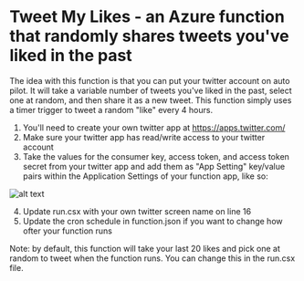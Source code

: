 # Tweet My Likes - an Azure function that randomly shares tweets you've liked in the past 

The idea with this function is that you can put your twitter account on auto pilot. It will take a variable number of tweets you've liked in the past, select one at random, and then share it as a new tweet. This function simply uses a timer trigger to tweet a random "like" every 4 hours.

1. You'll need to create your own twitter app at https://apps.twitter.com/
2. Make sure your twitter app has read/write access to your twitter account
3. Take the values for the consumer key, access token, and access token secret from your twitter app and add them as "App Setting" key/value pairs within the Application Settings of your function app, like so:

![alt text](https://cloud.githubusercontent.com/assets/5126491/26689481/9e4219a4-46aa-11e7-888a-355a0a6cb9b1.png "README Image")

4. Update run.csx with your own twitter screen name on line 16
5. Update the cron schedule in function.json if you want to change how ofter your function runs

Note: by default, this function will take your last 20 likes and pick one at random to tweet when the function runs. You can change this in the run.csx file.
